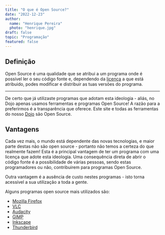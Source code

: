 ```yaml
---
title: "O que é Open Source?"
date: "2022-12-23"
author:
  name: "Henrique Pereira"
  photo: "henrique.jpg"
draft: false
topic: "Programação"
featured: false
---
```


## Definição
Open Source é uma qualidade que se atribui a um programa onde é possível
ler o seu código fonte e, dependendo da [licença](https://opensource.org/licenses)
a que está atribuido, podes modificar e distribuir as tuas versões do programa.

---

De certo que já utilizaste programas que adotam esta ideologia - aliás, no Dojo
apenas usamos ferramentas e programas Open Source! A razão para a preferirmos é a
transparência que oferece. Este site e todas as ferramentas do nosso [Dojo](https://github.com/coderdojobraga)
são Open Source.

## Vantagens
Cada vez mais, o mundo está dependente das novas tecnologias, e maior parte destas
não são open source - portanto não temos a certeza do que realmente fazem! Esta é
a principal vantagem de ter um programa com uma licença que adote esta ideologia.
Uma consequência direta de abrir o código fonte é a possibilidade de várias pessoas,
sendo estas programadores ou não, contribuirem para programas Open Source.

Outra vantagem é a ausência de custo nestes programas - isto torna
acessível a sua utilização a toda a gente. 


Alguns programas open source mais utilizados são:

- [Mozilla Firefox](https://www.mozilla.org/pt-PT/firefox/new/)
- [VLC](https://www.videolan.org/vlc/)
- [Audacity](https://www.audacityteam.org/)
- [GIMP](https://www.gimp.org/)
- [Inkscape](https://inkscape.org/)
- [Thunderbird](https://www.thunderbird.net/en-US/)
